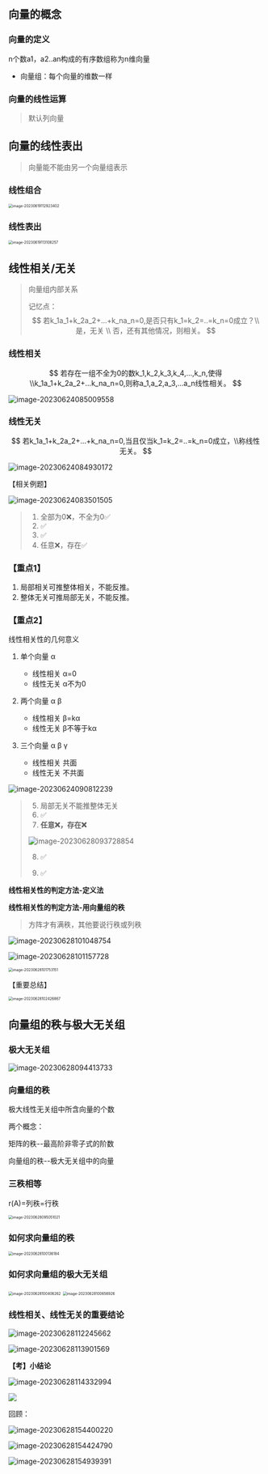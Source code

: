 ## 向量的概念

### 向量的定义

n个数a1，a2..an构成的有序数组称为n维向量

- 向量组：每个向量的维数一样



### 向量的线性运算

> 默认列向量 



## 向量的线性表出

> 向量能不能由另一个向量组表示

### 线性组合 

<img src="images/image-20230619112923402.png" alt="image-20230619112923402" style="zoom:50%;" />

### 线性表出

<img src="images/image-20230619113108257.png" alt="image-20230619113108257" style="zoom:50%;" />



## 线性相关/无关

> 向量组内部关系
>
> 记忆点：
> $$
> 若k_1a_1+k_2a_2+...+k_na_n=0,是否只有k_1=k_2=..=k_n=0成立？\\
> 是，无关 \\
> 否，还有其他情况，则相关。
> $$
> 

### 线性相关

$$
若存在一组不全为0的数k_1,k_2,k_3,k_4,...,k_n,使得\\k_1a_1+k_2a_2+...k_na_n=0,则称a_1,a_2,a_3,...a_n线性相关。
$$

![image-20230624085009558](images/image-20230624085009558.png)

### 线性无关

$$
若k_1a_1+k_2a_2+...+k_na_n=0,当且仅当k_1=k_2=..=k_n=0成立，\\称线性无关。
$$

![image-20230624084930172](images/image-20230624084930172.png)



【相关例题】

![image-20230624083501505](images/image-20230624083501505.png)

> 1. 全部为0❌，不全为0✅
> 2. ✅
> 3. ✅
> 4. 任意❌，存在✅



### 【重点1】

1. 局部相关可推整体相关，不能反推。
2. 整体无关可推局部无关，不能反推。



### 【重点2】

线性相关性的几何意义

1. 单个向量 α
   - 线性相关 α=0
   - 线性无关 α不为0

2. 两个向量   α β
   - 线性相关 β=kα
   - 线性无关 β不等于kα

3. 三个向量 α β γ
   - 线性相关 共面
   - 线性无关 不共面



![image-20230624090812239](images/image-20230624090812239.png)

> 5. 局部无关不能推整体无关
> 6. ✅
> 7. **任意❌，存在❌**
>
> ![image-20230628093728854](images/image-20230628093728854.png)
>
> 8. ✅
>
> 9. ✅



**线性相关性的判定方法-定义法**



**线性相关性的判定方法-用向量组的秩**

> 方阵才有满秩，其他要说行秩或列秩

![image-20230628101048754](images/image-20230628101048754.png)

![image-20230628101157728](images/image-20230628101157728.png)



<img src="images/image-20230628101753151.png" alt="image-20230628101753151" style="zoom:50%;" />

【重要总结】

<img src="images/image-20230628102426867.png" alt="image-20230628102426867" style="zoom:50%;" />



## 向量组的秩与极大无关组

 ### 极大无关组

![image-20230628094413733](images/image-20230628094413733.png)

### 向量组的秩

极大线性无关组中所含向量的个数



两个概念：

矩阵的秩--最高阶非零子式的阶数

向量组的秩--极大无关组中的向量



### 三秩相等

r(A)=列秩=行秩

<img src="images/image-20230628095051021.png" alt="image-20230628095051021" style="zoom:50%;" />



### 如何求向量组的秩

<img src="images/image-20230628100136184.png" alt="image-20230628100136184" style="zoom:50%;" />

### 如何求向量组的极大无关组

<img src="images/image-20230628100406262.png" alt="image-20230628100406262" style="zoom:50%;" />

<img src="images/image-20230628100656926.png" alt="image-20230628100656926" style="zoom:50%;" />



### 线性相关、线性无关的重要结论

<img src="images/image-20230628112245662.png" alt="image-20230628112245662"  />



  

![image-20230628113901569](images/image-20230628113901569.png)





**【考】小结论**

![image-20230628114332994](images/image-20230628114332994.png)

![ ](images/image-20230628114729126.png)

 



回顾：

![image-20230628154400220](images/image-20230628154400220.png)

![image-20230628154424790](images/image-20230628154424790.png)

![image-20230628154939391](images/image-20230628154939391.png)





















